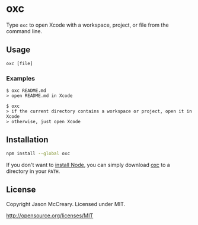 # oxc

Type `oxc` to open Xcode with a workspace, project, or file from the command line.

## Usage
    oxc [file]

### Examples
    $ oxc README.md
    > open README.md in Xcode

    $ oxc
    > if the current directory contains a workspace or project, open it in Xcode
    > otherwise, just open Xcode

## Installation

```sh
npm install --global oxc
```

If you don't want to [install Node](https://nodejs.org/), you can simply download [oxc](https://raw.githubusercontent.com/jasonmccreary/oxc/master/oxc) to a directory in your `PATH`.

## License

Copyright Jason McCreary. Licensed under MIT.

http://opensource.org/licenses/MIT
